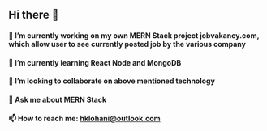 ## Hi there 👋
#### 🔭 I’m currently working on my own MERN Stack project jobvakancy.com, which allow user to see currently posted job by the various company
#### 🌱 I’m currently learning React Node and MongoDB
#### 👯 I’m looking to collaborate on above mentioned technology
#### 💬 Ask me about MERN Stack
#### 📫 How to reach me: hklohani@outlook.com
<!--
**hklohani/hklohani** is a ✨ _special_ ✨ repository because its `README.md` (this file) appears on your GitHub profile.

Here are some ideas to get you started:


- 😄 Pronouns: ...
- ⚡ Fun fact: ...
-->
